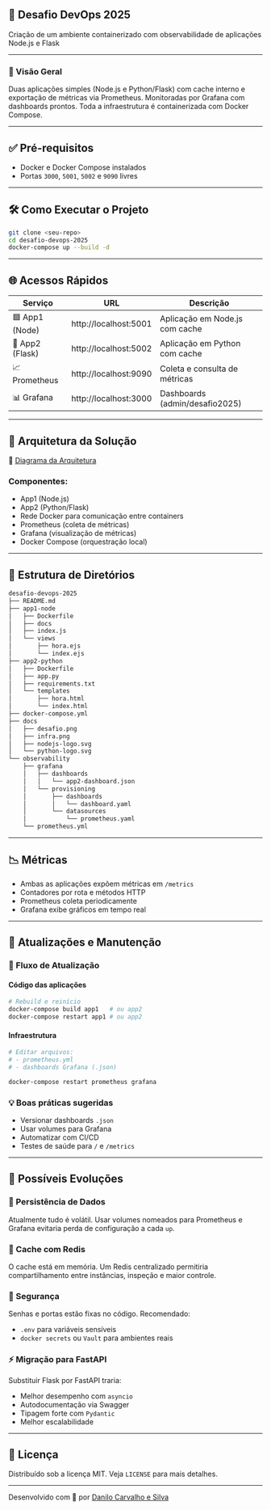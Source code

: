 ## 🚀 Desafio DevOps 2025
Criação de um ambiente containerizado com observabilidade de aplicações Node.js e Flask

---

### 🧩 Visão Geral

Duas aplicações simples (Node.js e Python/Flask) com cache interno e exportação de métricas via Prometheus. Monitoradas por Grafana com dashboards prontos. Toda a infraestrutura é containerizada com Docker Compose.

---

## ✅ Pré-requisitos
- Docker e Docker Compose instalados
- Portas `3000`, `5001`, `5002` e `9090` livres

---

## 🛠️ Como Executar o Projeto

```bash
git clone <seu-repo>
cd desafio-devops-2025
docker-compose up --build -d
```

---

## 🌐 Acessos Rápidos

| Serviço       | URL                          | Descrição                            |
|---------------|------------------------------|----------------------------------------|
| 🟦 App1 (Node)| http://localhost:5001        | Aplicação em Node.js com cache        |
| 🐍 App2 (Flask)| http://localhost:5002       | Aplicação em Python com cache         |
| 📈 Prometheus | http://localhost:9090        | Coleta e consulta de métricas         |
| 📊 Grafana    | http://localhost:3000        | Dashboards (admin/desafio2025)        |

---

## 🧱 Arquitetura da Solução

📌 [Diagrama da Arquitetura](./docs/infra.png)

### Componentes:
- App1 (Node.js)
- App2 (Python/Flask)
- Rede Docker para comunicação entre containers
- Prometheus (coleta de métricas)
- Grafana (visualização de métricas)
- Docker Compose (orquestração local)

---

## 📁 Estrutura de Diretórios

```bash
desafio-devops-2025
├── README.md
├── app1-node
│   ├── Dockerfile
│   ├── docs
│   ├── index.js
│   └── views
│       ├── hora.ejs
│       └── index.ejs
├── app2-python
│   ├── Dockerfile
│   ├── app.py
│   ├── requirements.txt
│   └── templates
│       ├── hora.html
│       └── index.html
├── docker-compose.yml
├── docs
│   ├── desafio.png
│   ├── infra.png
│   ├── nodejs-logo.svg
│   └── python-logo.svg
└── observability
    ├── grafana
    │   ├── dashboards
    │   │   └── app2-dashboard.json
    │   └── provisioning
    │       ├── dashboards
    │       │   └── dashboard.yaml
    │       └── datasources
    │           └── prometheus.yaml
    └── prometheus.yml
```

---

## 📉 Métricas

- Ambas as aplicações expõem métricas em `/metrics`
- Contadores por rota e métodos HTTP
- Prometheus coleta periodicamente
- Grafana exibe gráficos em tempo real

---

## 🔄 Atualizações e Manutenção

### 🔁 Fluxo de Atualização

#### Código das aplicações
```bash
# Rebuild e reinício
docker-compose build app1   # ou app2
docker-compose restart app1 # ou app2
```

#### Infraestrutura
```bash
# Editar arquivos:
# - prometheus.yml
# - dashboards Grafana (.json)

docker-compose restart prometheus grafana
```

### 💡 Boas práticas sugeridas
- Versionar dashboards `.json`
- Usar volumes para Grafana
- Automatizar com CI/CD
- Testes de saúde para `/` e `/metrics`

---

## 🧠 Possíveis Evoluções

### 💾 Persistência de Dados
Atualmente tudo é volátil. Usar volumes nomeados para Prometheus e Grafana evitaria perda de configuração a cada `up`.

### 🔗 Cache com Redis
O cache está em memória. Um Redis centralizado permitiria compartilhamento entre instâncias, inspeção e maior controle.

### 🔐 Segurança
Senhas e portas estão fixas no código. Recomendado:
- `.env` para variáveis sensíveis
- `docker secrets` ou `Vault` para ambientes reais

### ⚡ Migração para FastAPI
Substituir Flask por FastAPI traria:
- Melhor desempenho com `asyncio`
- Autodocumentação via Swagger
- Tipagem forte com `Pydantic`
- Melhor escalabilidade

---

## 📄 Licença

Distribuído sob a licença MIT. Veja `LICENSE` para mais detalhes.

---

Desenvolvido com 💙 por [Danilo Carvalho e Silva](https://github.com/seuusuario)
